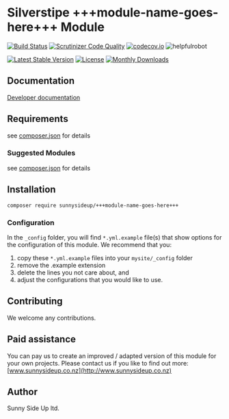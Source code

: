 # Silverstipe +++module-name-goes-here+++ Module
[![Build Status](https://travis-ci.org/sunnysideup/silverstripe-+++module-name-goes-here+++.svg?branch=master)](https://travis-ci.org/sunnysideup/silverstripe-+++module-name-goes-here+++)
[![Scrutinizer Code Quality](https://scrutinizer-ci.com/g/sunnysideup/silverstripe-+++module-name-goes-here+++/badges/quality-score.png?b=master)](https://scrutinizer-ci.com/g/sunnysideup/silverstripe-+++module-name-goes-here+++/?branch=master)
[![codecov.io](https://codecov.io/github/sunnysideup/silverstripe-+++module-name-goes-here+++/coverage.svg?branch=master)](https://codecov.io/github/sunnysideup/silverstripe-+++module-name-goes-here+++?branch=master)
![helpfulrobot](https://helpfulrobot.io/sunnysideup/+++module-name-goes-here+++/badge)

[![Latest Stable Version](https://poser.pugx.org/sunnysideup/+++module-name-goes-here+++/version)](https://packagist.org/packages/sunnysideup/+++module-name-goes-here+++)
[![License](https://poser.pugx.org/sunnysideup/+++module-name-goes-here+++/license)](https://packagist.org/packages/sunnysideup/+++module-name-goes-here+++)
[![Monthly Downloads](https://poser.pugx.org/sunnysideup/+++module-name-goes-here+++/d/monthly)](https://packagist.org/packages/sunnysideup/+++module-name-goes-here+++)


## Documentation

[Developer documentation](docs/en/index.xhtml)

## Requirements

see [composer.json](composer.json) for details

### Suggested Modules

see [composer.json](composer.json) for details


## Installation

```
composer require sunnysideup/+++module-name-goes-here+++
```

### Configuration

In the `_config` folder, you will find `*.yml.example` file(s) that show options for
the configuration of this module. We recommend that you:

  1. copy these `*.yml.example` files into your
`mysite/_config` folder
  2. remove the .example extension
  3. delete the lines you not care about, and
  4. adjust the configurations that you would like to use.


## Contributing

We welcome any contributions.

## Paid assistance

You can pay us to create an improved / adapted version of this module for your own projects.  Please contact us if you like to find out more: [www.sunnysideup.co.nz](http://www.sunnysideup.co.nz)

## Author

Sunny Side Up ltd.
